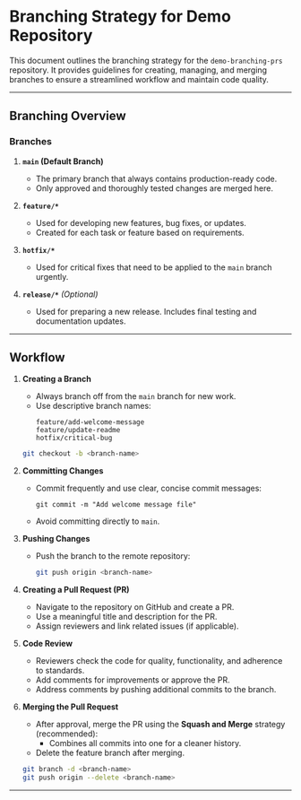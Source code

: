 # Branching Strategy for Demo Repository

This document outlines the branching strategy for the `demo-branching-prs` repository. It provides guidelines for creating, managing, and merging branches to ensure a streamlined workflow and maintain code quality.

---

## **Branching Overview**

### **Branches**
1. **`main` (Default Branch)**
   - The primary branch that always contains production-ready code.
   - Only approved and thoroughly tested changes are merged here.

2. **`feature/*`**
   - Used for developing new features, bug fixes, or updates.
   - Created for each task or feature based on requirements.

3. **`hotfix/*`**
   - Used for critical fixes that need to be applied to the `main` branch urgently.

4. **`release/*`** *(Optional)*
   - Used for preparing a new release. Includes final testing and documentation updates.

---

## **Workflow**

1. **Creating a Branch**
   - Always branch off from the `main` branch for new work.
   - Use descriptive branch names:
     ```
     feature/add-welcome-message
     feature/update-readme
     hotfix/critical-bug
     ```

   ```bash
   git checkout -b <branch-name>
   ```

2. **Committing Changes**
   - Commit frequently and use clear, concise commit messages:
     ```
     git commit -m "Add welcome message file"
     ```
   - Avoid committing directly to `main`.

3. **Pushing Changes**
   - Push the branch to the remote repository:
     ```bash
     git push origin <branch-name>
     ```

4. **Creating a Pull Request (PR)**
   - Navigate to the repository on GitHub and create a PR.
   - Use a meaningful title and description for the PR.
   - Assign reviewers and link related issues (if applicable).

5. **Code Review**
   - Reviewers check the code for quality, functionality, and adherence to standards.
   - Add comments for improvements or approve the PR.
   - Address comments by pushing additional commits to the branch.

6. **Merging the Pull Request**
   - After approval, merge the PR using the **Squash and Merge** strategy (recommended):
     - Combines all commits into one for a cleaner history.
   - Delete the feature branch after merging.

   ```bash
   git branch -d <branch-name>
   git push origin --delete <branch-name>
   ```

---

